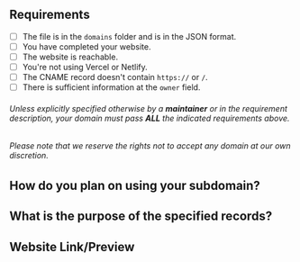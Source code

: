 ## Requirements
- [ ] The file is in the `domains` folder and is in the JSON format.
- [ ] You have completed your website. <!-- This is not required if the domain you're registering is for emails. -->
- [ ] The website is reachable.  <!-- This is not required if the domain you're registering is for emails. -->
- [ ] You're not using Vercel or Netlify.  <!-- This is not required if you're using an URL record. -->
- [ ] The CNAME record doesn't contain `https://` or `/`.  <!-- This is not required if you are not using a CNAME record. -->
- [ ] There is sufficient information at the `owner` field.  <!-- You need to have your email presented at `email` field. If you don't want to provide your email for any reason, you can specify another social platform (e.g. Discord or Twitter) so we can contact you. -->

###### Unless explicitly specified otherwise by a **maintainer** or in the requirement description, your domain must pass **ALL** the indicated requirements above.

###### Please note that we reserve the rights not to accept any domain at our own discretion.

## How do you plan on using your subdomain?


## What is the purpose of the specified records?


## Website Link/Preview
<!-- Please provide a link or preview of your website below. -->

